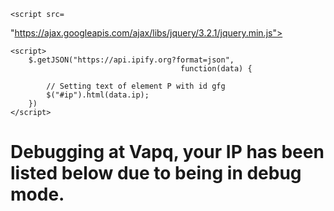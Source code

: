     <script src= 
"https://ajax.googleapis.com/ajax/libs/jquery/3.2.1/jquery.min.js"> 
    </script> 
  
    <script> 
        $.getJSON("https://api.ipify.org?format=json", 
                                          function(data) { 
  
            // Setting text of element P with id gfg 
            $("#ip").html(data.ip); 
        }) 
    </script> 
    
# Debugging at Vapq, your IP has been listed below due to being in debug mode.
<p id="ip"></p>
